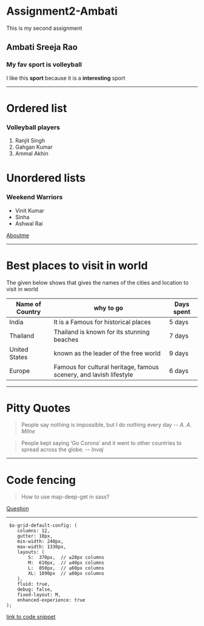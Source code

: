 # Assignment2-Ambati
This is my second assignment

## Ambati Sreeja Rao

### My fav sport is volleyball

I like this **sport** because it is a **interesting** sport

---

  # Ordered list

  ### Volleyball players
  1. Ranjit Singh
  2. Gahgan Kumar
  3. Ammal Akhin

  # Unordered lists

  ### Weekend Warriors
  * Vinit Kumar
  * Sinha
  * Ashwal Rai
  
 [Aboutme](AboutMe.md) 

 ***
  # Best places to visit in world

The given below shows that gives the names of the cities and location to visit in world

  |Name of Country|why to go|Days spent|
  |---------------|------|----------|
  |India|It is a Famous for historical places|5 days|
  |Thailand|Thailand is known for its stunning beaches|7 days
  |United States|known as the leader of the free world |9 days
  |Europe|Famous for cultural heritage, famous scenery, and lavish lifestyle|6 days|

  ***

  # Pitty Quotes
  > People say nothing is impossible, but I do nothing every day -- *A. A. Milne*
  
  > People kept saying ‘Go Corona’ and it went to other countries to spread across the globe. -- *Invaj* 

  ***

  # Code fencing

  > How to use map-deep-get in sass?


  [Question](https://stackoverflow.com/questions/66003935/how-to-use-map-deep-get-in-sass)

  ***

```
 $o-grid-default-config: (
    columns: 12,
    gutter: 10px,
    min-width: 240px,
    max-width: 1330px,
    layouts: (
        S:  370px,  // ≥20px columns
        M:  610px,  // ≥40px columns
        L:  850px,  // ≥60px columns
        XL: 1090px  // ≥80px columns
    ),
    fluid: true,
    debug: false,
    fixed-layout: M,
    enhanced-experience: true
);
```
[link to code snippet](https://css-tricks.com/snippets/sass/deep-getset-maps/)